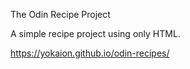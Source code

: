 The Odin Recipe Project

A simple recipe project using only HTML. 

https://yokaion.github.io/odin-recipes/